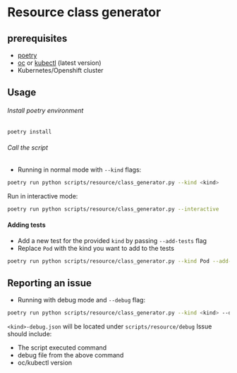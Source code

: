 # Resource class generator

## prerequisites

- [poetry](https://python-poetry.org/)
- [oc](https://mirror.openshift.com/pub/openshift-v4/x86_64/clients/ocp/stable/) or [kubectl](https://kubernetes.io/docs/tasks/tools/) (latest version)
- Kubernetes/Openshift cluster

## Usage

###### Install poetry environment

```bash
poetry install
```

###### Call the script

- Running in normal mode with `--kind` flags:

```bash
poetry run python scripts/resource/class_generator.py --kind <kind>

```

Run in interactive mode:

```bash
poetry run python scripts/resource/class_generator.py --interactive
```

#### Adding tests

- Add a new test for the provided `kind` by passing `--add-tests` flag
- Replace `Pod` with the kind you want to add to the tests

```bash
poetry run python scripts/resource/class_generator.py --kind Pod --add-tests
```

## Reporting an issue

- Running with debug mode and `--debug` flag:

```bash
poetry run python scripts/resource/class_generator.py --kind <kind> --debug
```

`<kind>-debug.json` will be located under `scripts/resource/debug`
Issue should include:

- The script executed command
- debug file from the above command
- oc/kubectl version
